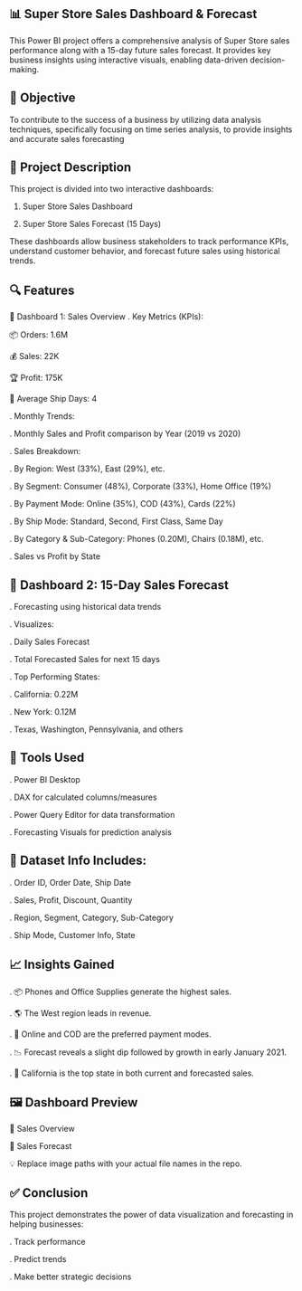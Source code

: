 📊 Super Store Sales Dashboard & Forecast
---
This Power BI project offers a comprehensive analysis of Super Store sales performance along with a 15-day future sales forecast. It provides key business insights using interactive visuals, enabling data-driven decision-making.

🎯 Objective
---
To contribute to the success of a business by utilizing data analysis techniques, specifically focusing on time series analysis, 
to provide insights and accurate sales forecasting

🧾 Project Description
---
This project is divided into two interactive dashboards:

1. Super Store Sales Dashboard

2. Super Store Sales Forecast (15 Days)

These dashboards allow business stakeholders to track performance KPIs, understand customer behavior, and forecast future sales using historical trends.



🔍 Features
---
📌 Dashboard 1: Sales Overview
. Key Metrics (KPIs):

📦 Orders: 1.6M

💰 Sales: 22K

🏆 Profit: 175K

🚚 Average Ship Days: 4

. Monthly Trends:

. Monthly Sales and Profit comparison by Year (2019 vs 2020)

. Sales Breakdown:

. By Region: West (33%), East (29%), etc.

. By Segment: Consumer (48%), Corporate (33%), Home Office (19%)

. By Payment Mode: Online (35%), COD (43%), Cards (22%)

. By Ship Mode: Standard, Second, First Class, Same Day

. By Category & Sub-Category: Phones (0.20M), Chairs (0.18M), etc.

. Sales vs Profit by State



🔮 Dashboard 2: 15-Day Sales Forecast
---
. Forecasting using historical data trends

. Visualizes:

. Daily Sales Forecast

. Total Forecasted Sales for next 15 days

. Top Performing States:

. California: 0.22M

. New York: 0.12M

. Texas, Washington, Pennsylvania, and others



🧰 Tools Used
---
. Power BI Desktop

. DAX for calculated columns/measures

. Power Query Editor for data transformation

. Forecasting Visuals for prediction analysis


📁 Dataset Info
Includes:
---
. Order ID, Order Date, Ship Date

. Sales, Profit, Discount, Quantity

. Region, Segment, Category, Sub-Category

. Ship Mode, Customer Info, State



📈 Insights Gained
---
. 📦 Phones and Office Supplies generate the highest sales.

. 🌎 The West region leads in revenue.

. 🧾 Online and COD are the preferred payment modes.

. 📉 Forecast reveals a slight dip followed by growth in early January 2021.

. 🚀 California is the top state in both current and forecasted sales.






🖼 Dashboard Preview
---
🔹 Sales Overview

🔹 Sales Forecast

💡 Replace image paths with your actual file names in the repo.




✅ Conclusion
---
This project demonstrates the power of data visualization and forecasting in helping businesses:

. Track performance

. Predict trends

. Make better strategic decisions



